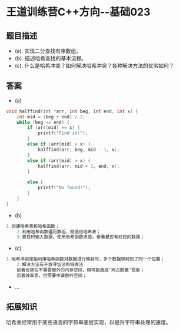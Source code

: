 # 王道训练营C++方向--基础023

## 题目描述

- (a). 实现二分查找有序数组。
- (b). 描述哈希查找的基本流程。
- (c). 什么是哈希冲突？如何解决哈希冲突？各种解决方法的优劣如何？

## 答案

- (a)

```c
void halffind(int *arr, int beg, int end, int x) {
	int mid = (beg + end) / 2;
	while (beg <= end) {
		if (arr[mid] == x) {
			printf("Find it!");
		}
		else if (arr[mid] < x) {
			halffind(arr, beg, mid - 1, x);
		}
		else if (arr[mid] > x) {
			halffind(arr, mid + 1, end, x);
		}

		else {
			printf("No found!");
		}
	}
}
```

- (b)

```c
1.创建哈希表和哈希函数；
    2.利用哈希函数遍历数组，赋值给哈希表；
    3.查找时输入数据，使用哈希函数求值，查看是否有对应的数据；
```

- (c)

```c
1.哈希冲突是指利用哈希函数对数据进行映射时，多个数据映射到了同一个位置；
    2.解决方法有开放寻址法和链表法
    前者优势在不需要额外的内存空间，但可能造成‘鸠占鹊巢’现象；
    后者效率高，但需要申请额外空间；
```

- ...

## 拓展知识

哈希表经常用于某些语言的字符串底层实现，以提升字符串处理的速度。